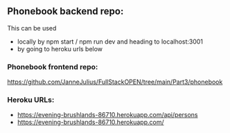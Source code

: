 ## Phonebook backend repo:
This can be used
 - locally by npm start / npm run dev and heading to localhost:3001
 - by going to heroku urls below

### Phonebook frontend repo:
https://github.com/JanneJulius/FullStackOPEN/tree/main/Part3/phonebook

### Heroku URLs: 
- https://evening-brushlands-86710.herokuapp.com/api/persons
- https://evening-brushlands-86710.herokuapp.com/